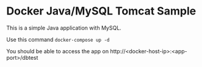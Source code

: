 # Docker Java/MySQL Tomcat Sample
This is a simple Java application with MySQL.

Use this command `docker-compose up -d`

You should be able to access the app on http://\<docker-host-ip\>:\<app-port\>/dbtest
